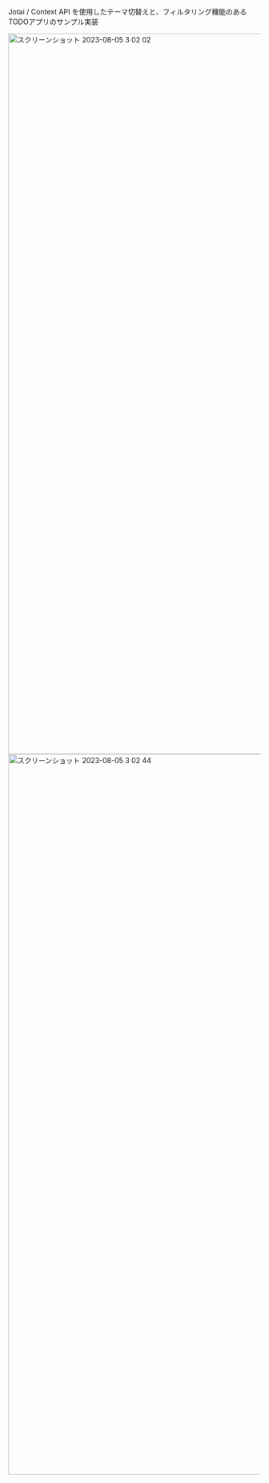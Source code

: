 Jotai / Context API を使用したテーマ切替えと、フィルタリング機能のあるTODOアプリのサンプル実装

<img width="1440" alt="スクリーンショット 2023-08-05 3 02 02" src="https://github.com/kazuyasuzuki-t/next-todo-sample/assets/83203852/4dcb20b8-c52b-4d95-bd08-1e38309f903f">
<img width="1440" alt="スクリーンショット 2023-08-05 3 02 44" src="https://github.com/kazuyasuzuki-t/next-todo-sample/assets/83203852/ae92cd5c-a5e6-49e7-b549-4d16ce71505e">
